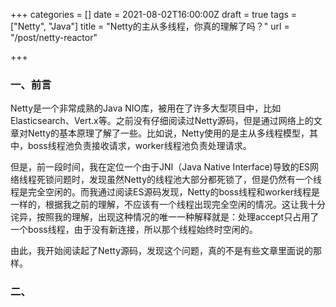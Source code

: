 +++
categories = []
date = 2021-08-02T16:00:00Z
draft = true
tags = ["Netty", "Java"]
title = "Netty的主从多线程，你真的理解了吗？"
url = "/post/netty-reactor"

+++
### 一、前言

Netty是一个非常成熟的Java NIO库，被用在了许多大型项目中，比如Elasticsearch、Vert.x等。之前没有仔细阅读过Netty源码，但是通过网络上的文章对Netty的基本原理了解了一些。比如说，Netty使用的是主从多线程模型，其中，boss线程池负责接收请求，worker线程池负责处理请求。

但是，前一段时间，我在定位一个由于JNI（Java Native Interface)导致的ES网络线程死锁问题时，发现虽然Netty的线程池大部分都死锁了，但是仍然有一个线程是完全空闲的。而我通过阅读ES源码发现，Netty的boss线程和worker线程是一样的，根据我之前的理解，不应该有一个线程出现完全空闲的情况。这让我十分诧异，按照我的理解，出现这种情况的唯一一种解释就是：处理accept只占用了一个boss线程，由于没有新连接，所以那个线程始终时空闲的。

由此，我开始阅读起了Netty源码，发现这个问题，真的不是有些文章里面说的那样。

### 二、